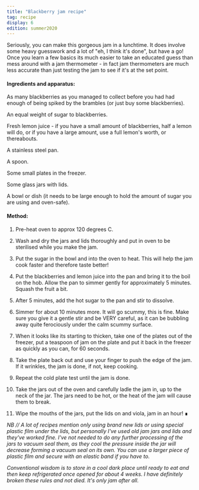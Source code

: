 ```yaml
---
title: "Blackberry jam recipe"
tag: recipe
display: 6
edition: summer2020
---
```

Seriously, you can make this gorgeous jam in a lunchtime. It does involve some heavy guesswork and a lot of "eh, I think it's done", but have a go! Once you learn a few basics its much easier to take an educated guess than mess around with a jam thermometer - in fact jam thermometers are much less accurate than just testing the jam to see if it's at the set point. 

#### Ingredients and apparatus:

As many blackberries as you managed to collect before you had  had enough of being spiked by the brambles (or just buy some blackberries).

An equal weight of sugar to blackberries.

Fresh lemon juice - if you have a small amount of blackberries, half a lemon will do, or if you have a large amount, use a full lemon's worth, or thereabouts.

A stainless steel pan. 

A spoon.

Some small plates in the freezer. 

Some glass jars with lids.

A bowl or dish (it needs to be large enough to hold the amount of sugar you are using and oven-safe). 

#### Method:

1. Pre-heat oven to approx 120 degrees C. 

2. Wash and dry the jars and lids thoroughly and put in oven to be sterilised while you make the jam.

3. Put the sugar in the bowl and into the oven to heat. This will help the jam cook faster and therefore taste better! 

4. Put the blackberries and lemon juice into the pan and bring it to the boil on the hob. Allow the pan to simmer gently for approximately 5 minutes. Squash the fruit a bit.

5. After 5 minutes, add the hot sugar to the pan and stir to dissolve. 

6. Simmer for about 10 minutes more. It will go scummy, this is fine. Make sure you give it a gentle stir and be VERY careful, as it can be bubbling away quite ferociously under the calm scummy surface. 

7. When it looks like its starting to thicken, take one of the plates out of the freezer, put a teaspoon of jam on the plate and put it back in the freezer as quickly as you can, for 60 seconds. 

8. Take the plate back out and use your finger to push the edge of the jam. If it wrinkles, the jam is done, if not, keep cooking. 

9. Repeat the cold plate test until the jam is done. 

10. Take the jars out of the oven and carefully ladle the jam in, up to the neck of the jar. The jars need to be hot, or the heat of the jam will cause them to break.

11. Wipe the mouths of the jars, put the lids on and viola, jam in an hour! &#8718;

*NB // A lot of recipes mention only using brand new lids or using special plastic film under the lids, but personally I've used old jam jars and lids and they've worked fine. I've not needed to do any further processing of the jars to vacuum seal them, as they cool the pressure inside the jar will decrease forming a vacuum seal on its own. You can use a larger piece of plastic film and secure with an elastic band if you have to.*

*Conventional wisdom is to store in a cool dark place until ready to eat and then keep refrigerated once opened for about 4 weeks. I have definitely broken these rules and not died. It's only jam after all.*